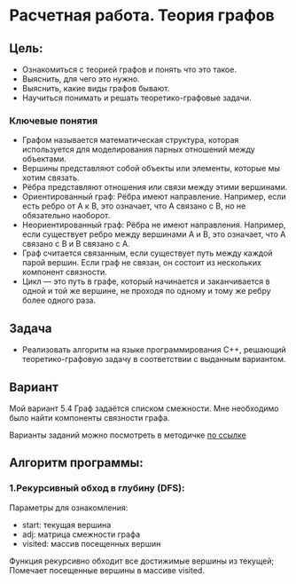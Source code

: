 # Расчетная работа. Теория графов
## Цель:
- Ознакомиться с теорией графов и понять что это такое.
- Выяснить, для чего это нужно.
- Выяснить, какие виды графов бывают.
- Научиться понимать и решать теоретико-графовые задачи.
### Ключевые понятия
- Графом называется математическая структура, которая используется для моделирования парных отношений между объектами.
- Вершины представляют собой объекты или элементы, которые мы хотим связать.
- Рёбра представляют отношения или связи между этими вершинами.
- Ориентированный граф: Рёбра имеют направление. Например, если есть ребро от A к B, это означает, что A связано с B, но не обязательно наоборот.
- Неориентированный граф: Рёбра не имеют направления. Например, если существует ребро между вершинами A и B, это означает, что A связано с B и B связано с A.
- Граф считается связанным, если существует путь между каждой парой вершин. Если граф не связан, он состоит из нескольких компонент связности.
- Цикл — это путь в графе, который начинается и заканчивается в одной и той же вершине, не проходя по одному и тому же ребру более одного раза.
 ## Задача
  - Реализовать алгоритм на языке программирования C++, решающий теоретико-графовую задачу в соответствии с выданным вариантом.
## Вариант
Мой вариант 5.4 Граф задаётся списком смежности. Мне необходимо было найти компоненты связности графа.

Варианты заданий можно посмотреть в методичке [по ссылке](https://drive.google.com/file/d/1-rSQZex8jW-2DlY2kko18gU1oUAtEGHl/view)

## Алгоритм программы:

### 1.Рекурсивный обход в глубину (DFS):

Параметры для ознакомления:
 * start: текущая вершина
 * adj: матрица смежности графа
 * visited: массив посещенных вершин

Функция рекурсивно обходит все достижимые вершины из текущей;
Помечает посещенные вершины в массиве visited.

![]()







    
